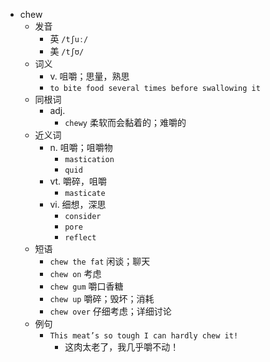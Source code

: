 - chew
  - 发音
    - 英 `/tʃuː/`
    - 美 `/tʃʊ/`
  - 词义
    - v. 咀嚼；思量，熟思
    - `to bite food several times before swallowing it`
  - 同根词
    - adj.
      - `chewy` 柔软而会黏着的；难嚼的
  - 近义词
    - n. 咀嚼；咀嚼物
      - `mastication`
      - `quid`
    - vt. 嚼碎，咀嚼
      - `masticate`
    - vi. 细想，深思
      - `consider`
      - `pore`
      - `reflect`
  - 短语
    - `chew the fat` 闲谈；聊天 
    - `chew on` 考虑 
    - `chew gum` 嚼口香糖 
    - `chew up` 嚼碎；毁坏；消耗 
    - `chew over` 仔细考虑；详细讨论 
  - 例句
    - `This meat’s so tough I can hardly chew it!`
      - 这肉太老了，我几乎嚼不动！

